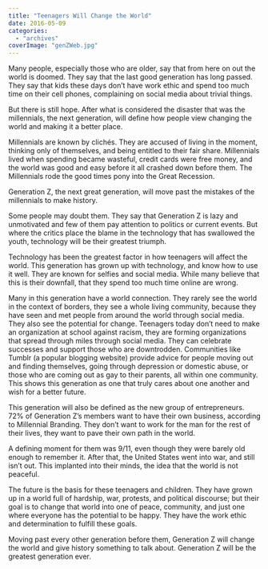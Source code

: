 ```yaml
---
title: "Teenagers Will Change the World"
date: 2016-05-09
categories: 
  - "archives"
coverImage: "genZWeb.jpg"
---
```


Many people, especially those who are older, say that from here on out the world is doomed. They say that the last good generation has long passed. They say that kids these days don’t have work ethic and spend too much time on their cell phones, complaining on social media about trivial things.

But there is still hope. After what is considered the disaster that was the millennials, the next generation, will define how people view changing the world and making it a better place.

Millennials are known by clichés. They are accused of living in the moment, thinking only of themselves, and being entitled to their fair share. Millennials lived when spending became wasteful, credit cards were free money, and the world was good and easy before it all crashed down before them. The Millennials rode the good times pony into the Great Recession.

Generation Z, the next great generation, will move past the mistakes of the millennials to make history.

Some people may doubt them. They say that Generation Z is lazy and unmotivated and few of them pay attention to politics or current events. But where the critics place the blame in the technology that has swallowed the youth, technology will be their greatest triumph.

Technology has been the greatest factor in how teenagers will affect the world. This generation has grown up with technology, and know how to use it well. They are known for selfies and social media. While many believe that this is their downfall, that they spend too much time online are wrong.

Many in this generation have a world connection. They rarely see the world in the context of borders, they see a whole living community, because they have seen and met people from around the world through social media. They also see the potential for change. Teenagers today don’t need to make an organization at school against racism, they are forming organizations that spread through miles through social media. They can celebrate successes and support those who are downtrodden. Communities like Tumblr (a popular blogging website) provide advice for people moving out and finding themselves, going through depression or domestic abuse, or those who are coming out as gay to their parents, all within one community. This shows this generation as one that truly cares about one another and wish for a better future.

This generation will also be defined as the new group of entrepreneurs. 72% of Generation Z’s members want to have their own business, according to Millennial Branding. They don’t want to work for the man for the rest of their lives, they want to pave their own path in the world.

A defining moment for them was 9/11, even though they were barely old enough to remember it. After that, the United States went into war, and still isn’t out. This implanted into their minds, the idea that the world is not peaceful.

The future is the basis for these teenagers and children. They have grown up in a world full of hardship, war, protests, and political discourse; but their goal is to change that world into one of peace, community, and just one where everyone has the potential to be happy. They have the work ethic and determination to fulfill these goals.

Moving past every other generation before them, Generation Z will change the world and give history something to talk about. Generation Z will be the greatest generation ever.
